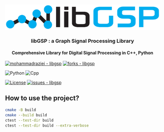 <p align="center">
  <a href="https://github.com/mohammadraziei/libgsp">
    <img src="https://github.com/MohammadRaziei/libgsp/raw/master/docs/images/libgsp-logo.svg" alt="Logo">
  </a>
  <h3 align="center">
    libGSP : a Graph Signal Processing Library
  </h3>
  <h4 align="center">
	Comprehensive Library for Digital Signal Processing in C++, Python
  </h4>
</p>

[![mohammadraziei - libgsp](https://img.shields.io/static/v1?label=mohammadraziei&message=fastfilter&color=white&logo=github)](https://github.com/mohammadraziei/libgsp "Go to GitHub repo")
[![forks - libgsp](https://img.shields.io/github/forks/mohammadraziei/libgsp?style=social)](https://github.com/mohammadraziei/libgsp)

![Python](https://img.shields.io/badge/Python-3.8%20%7C%203.9%20%7C%203.10%20%7C%203.11-blue)
![Cpp](https://img.shields.io/badge/C++-17-blue)


[![License](https://img.shields.io/badge/License-MIT-purple)](#license)
[![issues - libgsp](https://img.shields.io/github/issues/mohammadraziei/libgsp)](https://github.com/mohammadraziei/libgsp/issues)



## How to use the project?

```bash
cmake -B build 
cmake --build build 
ctest --test-dir build 
ctest --test-dir build --extra-verbose
```


